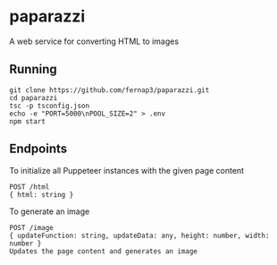 # paparazzi
A web service for converting HTML to images

## Running
    git clone https://github.com/fernap3/paparazzi.git
    cd paparazzi
    tsc -p tsconfig.json
    echo -e "PORT=5000\nPOOL_SIZE=2" > .env
    npm start
	
	
## Endpoints
To initialize all Puppeteer instances with the given page content

    POST /html
    { html: string }

To generate an image

    POST /image
    { updateFunction: string, updateData: any, height: number, width: number }
    Updates the page content and generates an image
